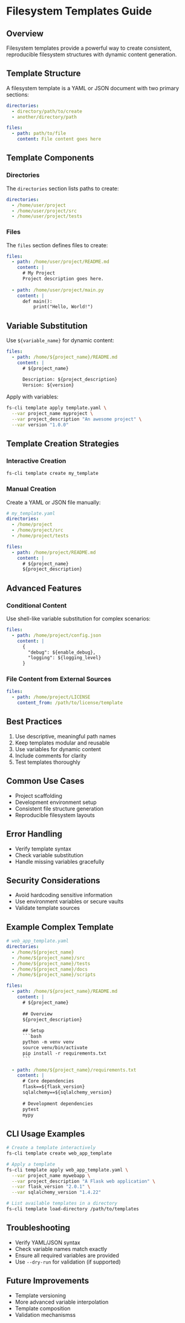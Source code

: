 # Filesystem Templates Guide

## Overview

Filesystem templates provide a powerful way to create consistent, reproducible filesystem structures with dynamic content generation.

## Template Structure

A filesystem template is a YAML or JSON document with two primary sections:

```yaml
directories:
  - directory/path/to/create
  - another/directory/path

files:
  - path: path/to/file
    content: File content goes here
```

## Template Components

### Directories

The `directories` section lists paths to create:

```yaml
directories:
  - /home/user/project
  - /home/user/project/src
  - /home/user/project/tests
```

### Files

The `files` section defines files to create:

```yaml
files:
  - path: /home/user/project/README.md
    content: |
      # My Project
      Project description goes here.
  
  - path: /home/user/project/main.py
    content: |
      def main():
          print("Hello, World!")
```

## Variable Substitution

Use `${variable_name}` for dynamic content:

```yaml
files:
  - path: /home/${project_name}/README.md
    content: |
      # ${project_name}
      
      Description: ${project_description}
      Version: ${version}
```

Apply with variables:
```bash
fs-cli template apply template.yaml \
  --var project_name myproject \
  --var project_description "An awesome project" \
  --var version "1.0.0"
```

## Template Creation Strategies

### Interactive Creation
```bash
fs-cli template create my_template
```

### Manual Creation
Create a YAML or JSON file manually:

```yaml
# my_template.yaml
directories:
  - /home/project
  - /home/project/src
  - /home/project/tests

files:
  - path: /home/project/README.md
    content: |
      # ${project_name}
      ${project_description}
```

## Advanced Features

### Conditional Content
Use shell-like variable substitution for complex scenarios:

```yaml
files:
  - path: /home/project/config.json
    content: |
      {
        "debug": ${enable_debug},
        "logging": ${logging_level}
      }
```

### File Content from External Sources

```yaml
files:
  - path: /home/project/LICENSE
    content_from: /path/to/license/template
```

## Best Practices

1. Use descriptive, meaningful path names
2. Keep templates modular and reusable
3. Use variables for dynamic content
4. Include comments for clarity
5. Test templates thoroughly

## Common Use Cases

- Project scaffolding
- Development environment setup
- Consistent file structure generation
- Reproducible filesystem layouts

## Error Handling

- Verify template syntax
- Check variable substitution
- Handle missing variables gracefully

## Security Considerations

- Avoid hardcoding sensitive information
- Use environment variables or secure vaults
- Validate template sources

## Example Complex Template

```yaml
# web_app_template.yaml
directories:
  - /home/${project_name}
  - /home/${project_name}/src
  - /home/${project_name}/tests
  - /home/${project_name}/docs
  - /home/${project_name}/scripts

files:
  - path: /home/${project_name}/README.md
    content: |
      # ${project_name}
      
      ## Overview
      ${project_description}
      
      ## Setup
      ```bash
      python -m venv venv
      source venv/bin/activate
      pip install -r requirements.txt
      ```

  - path: /home/${project_name}/requirements.txt
    content: |
      # Core dependencies
      flask==${flask_version}
      sqlalchemy==${sqlalchemy_version}
      
      # Development dependencies
      pytest
      mypy
```

## CLI Usage Examples

```bash
# Create a template interactively
fs-cli template create web_app_template

# Apply a template
fs-cli template apply web_app_template.yaml \
  --var project_name mywebapp \
  --var project_description "A Flask web application" \
  --var flask_version "2.0.1" \
  --var sqlalchemy_version "1.4.22"

# List available templates in a directory
fs-cli template load-directory /path/to/templates
```

## Troubleshooting

- Verify YAML/JSON syntax
- Check variable names match exactly
- Ensure all required variables are provided
- Use `--dry-run` for validation (if supported)

## Future Improvements

- Template versioning
- More advanced variable interpolation
- Template composition
- Validation mechanismss